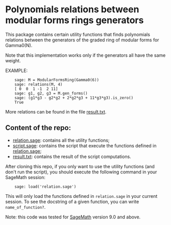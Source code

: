 # Polynomials relations between modular forms rings generators

This package contains certain utility functions that finds polynomials relations between
the generators of the graded ring of modular forms for Gamma0(N).

Note that this implementation works only if the generators all have the same weight.

EXAMPLE:

```sage
    sage: M = ModularFormsRing(Gamma0(6))
    sage: relations(M, 4)
    [ 0  0  1 -1  2 11]
    sage: g1, g2, g3 = M.gen_forms()
    sage: (g1*g3 - g2*g2 + 2*g2*g3 + 11*g3*g3).is_zero()
    True
```

More relations can be found in the file [result.txt](https://github.com/DavidAyotte/modforms_poly_rel/blob/main/result.txt).

## Content of the repo:

* [relation.sage](https://github.com/DavidAyotte/modforms_poly_rel/blob/main/relations.sage): contains all the utility functions;
* [script.sage](https://github.com/DavidAyotte/modforms_poly_rel/blob/main/script.sage): contains the script that execute the functions defined in [relation.sage](https://github.com/DavidAyotte/modforms_poly_rel/blob/main/relations.sage);
* [result.txt](https://github.com/DavidAyotte/modforms_poly_rel/blob/main/result.txt): contains the result of the script computations.

After cloning this repo, if you only want to use the utility functions (and don't run the script), you should execute the following command in your SageMath session:

```sage
    sage: load('relation.sage')
```

This will only load the functions defined in `relation.sage` in your current session. To see the docstring of a given function, you can write `name_of_function?`.

Note: this code was tested for [SageMath](https://www.sagemath.org/) version 9.0 and above.